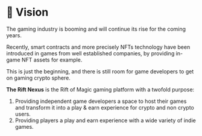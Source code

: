 # 🎯 Vision

The gaming industry is booming and will continue its rise for the coming years.&#x20;

Recently, smart contracts and more precisely NFTs technology have been introduced in games from well established companies, by providing in-game NFT assets for example.&#x20;

This is just the beginning, and there is still room for game developers to get on gaming crypto sphere.&#x20;

**The Rift Nexus** is the Rift of Magic gaming platform with a twofold purpose: &#x20;

1. Providing independent game developers a space to host their games and transform it into a play & earn experience for crypto and non crypto users.
2. Providing players a play and earn experience with a wide variety of indie games.&#x20;
